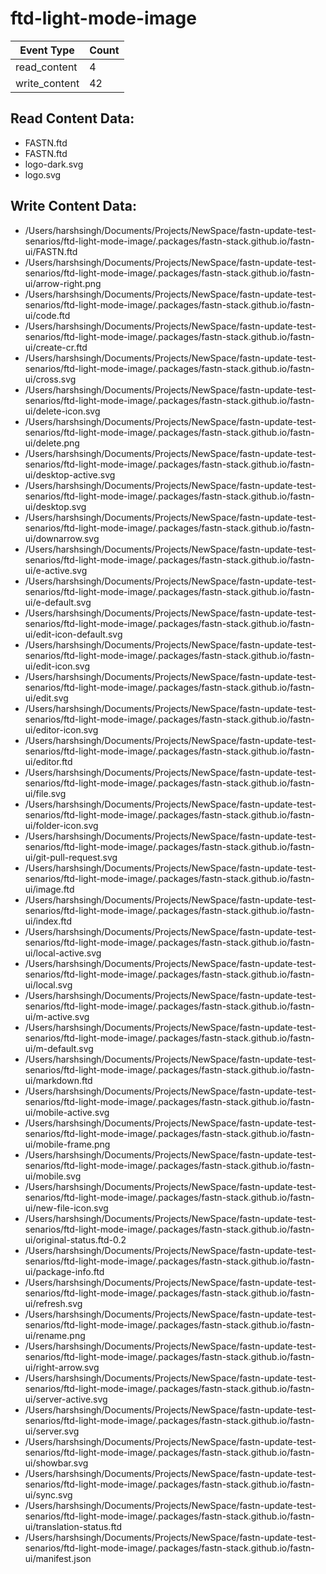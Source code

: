 # ftd-light-mode-image

| Event Type       | Count            |
| ---------------- | ---------------- |
| read_content     |        4 |
| write_content     |       42 |
## Read Content Data:
- FASTN.ftd
- FASTN.ftd
- logo-dark.svg
- logo.svg
## Write Content Data:
- /Users/harshsingh/Documents/Projects/NewSpace/fastn-update-test-senarios/ftd-light-mode-image/.packages/fastn-stack.github.io/fastn-ui/FASTN.ftd
- /Users/harshsingh/Documents/Projects/NewSpace/fastn-update-test-senarios/ftd-light-mode-image/.packages/fastn-stack.github.io/fastn-ui/arrow-right.png
- /Users/harshsingh/Documents/Projects/NewSpace/fastn-update-test-senarios/ftd-light-mode-image/.packages/fastn-stack.github.io/fastn-ui/code.ftd
- /Users/harshsingh/Documents/Projects/NewSpace/fastn-update-test-senarios/ftd-light-mode-image/.packages/fastn-stack.github.io/fastn-ui/create-cr.ftd
- /Users/harshsingh/Documents/Projects/NewSpace/fastn-update-test-senarios/ftd-light-mode-image/.packages/fastn-stack.github.io/fastn-ui/cross.svg
- /Users/harshsingh/Documents/Projects/NewSpace/fastn-update-test-senarios/ftd-light-mode-image/.packages/fastn-stack.github.io/fastn-ui/delete-icon.svg
- /Users/harshsingh/Documents/Projects/NewSpace/fastn-update-test-senarios/ftd-light-mode-image/.packages/fastn-stack.github.io/fastn-ui/delete.png
- /Users/harshsingh/Documents/Projects/NewSpace/fastn-update-test-senarios/ftd-light-mode-image/.packages/fastn-stack.github.io/fastn-ui/desktop-active.svg
- /Users/harshsingh/Documents/Projects/NewSpace/fastn-update-test-senarios/ftd-light-mode-image/.packages/fastn-stack.github.io/fastn-ui/desktop.svg
- /Users/harshsingh/Documents/Projects/NewSpace/fastn-update-test-senarios/ftd-light-mode-image/.packages/fastn-stack.github.io/fastn-ui/downarrow.svg
- /Users/harshsingh/Documents/Projects/NewSpace/fastn-update-test-senarios/ftd-light-mode-image/.packages/fastn-stack.github.io/fastn-ui/e-active.svg
- /Users/harshsingh/Documents/Projects/NewSpace/fastn-update-test-senarios/ftd-light-mode-image/.packages/fastn-stack.github.io/fastn-ui/e-default.svg
- /Users/harshsingh/Documents/Projects/NewSpace/fastn-update-test-senarios/ftd-light-mode-image/.packages/fastn-stack.github.io/fastn-ui/edit-icon-default.svg
- /Users/harshsingh/Documents/Projects/NewSpace/fastn-update-test-senarios/ftd-light-mode-image/.packages/fastn-stack.github.io/fastn-ui/edit-icon.svg
- /Users/harshsingh/Documents/Projects/NewSpace/fastn-update-test-senarios/ftd-light-mode-image/.packages/fastn-stack.github.io/fastn-ui/edit.svg
- /Users/harshsingh/Documents/Projects/NewSpace/fastn-update-test-senarios/ftd-light-mode-image/.packages/fastn-stack.github.io/fastn-ui/editor-icon.svg
- /Users/harshsingh/Documents/Projects/NewSpace/fastn-update-test-senarios/ftd-light-mode-image/.packages/fastn-stack.github.io/fastn-ui/editor.ftd
- /Users/harshsingh/Documents/Projects/NewSpace/fastn-update-test-senarios/ftd-light-mode-image/.packages/fastn-stack.github.io/fastn-ui/file.svg
- /Users/harshsingh/Documents/Projects/NewSpace/fastn-update-test-senarios/ftd-light-mode-image/.packages/fastn-stack.github.io/fastn-ui/folder-icon.svg
- /Users/harshsingh/Documents/Projects/NewSpace/fastn-update-test-senarios/ftd-light-mode-image/.packages/fastn-stack.github.io/fastn-ui/git-pull-request.svg
- /Users/harshsingh/Documents/Projects/NewSpace/fastn-update-test-senarios/ftd-light-mode-image/.packages/fastn-stack.github.io/fastn-ui/image.ftd
- /Users/harshsingh/Documents/Projects/NewSpace/fastn-update-test-senarios/ftd-light-mode-image/.packages/fastn-stack.github.io/fastn-ui/index.ftd
- /Users/harshsingh/Documents/Projects/NewSpace/fastn-update-test-senarios/ftd-light-mode-image/.packages/fastn-stack.github.io/fastn-ui/local-active.svg
- /Users/harshsingh/Documents/Projects/NewSpace/fastn-update-test-senarios/ftd-light-mode-image/.packages/fastn-stack.github.io/fastn-ui/local.svg
- /Users/harshsingh/Documents/Projects/NewSpace/fastn-update-test-senarios/ftd-light-mode-image/.packages/fastn-stack.github.io/fastn-ui/m-active.svg
- /Users/harshsingh/Documents/Projects/NewSpace/fastn-update-test-senarios/ftd-light-mode-image/.packages/fastn-stack.github.io/fastn-ui/m-default.svg
- /Users/harshsingh/Documents/Projects/NewSpace/fastn-update-test-senarios/ftd-light-mode-image/.packages/fastn-stack.github.io/fastn-ui/markdown.ftd
- /Users/harshsingh/Documents/Projects/NewSpace/fastn-update-test-senarios/ftd-light-mode-image/.packages/fastn-stack.github.io/fastn-ui/mobile-active.svg
- /Users/harshsingh/Documents/Projects/NewSpace/fastn-update-test-senarios/ftd-light-mode-image/.packages/fastn-stack.github.io/fastn-ui/mobile-frame.png
- /Users/harshsingh/Documents/Projects/NewSpace/fastn-update-test-senarios/ftd-light-mode-image/.packages/fastn-stack.github.io/fastn-ui/mobile.svg
- /Users/harshsingh/Documents/Projects/NewSpace/fastn-update-test-senarios/ftd-light-mode-image/.packages/fastn-stack.github.io/fastn-ui/new-file-icon.svg
- /Users/harshsingh/Documents/Projects/NewSpace/fastn-update-test-senarios/ftd-light-mode-image/.packages/fastn-stack.github.io/fastn-ui/original-status.ftd-0.2
- /Users/harshsingh/Documents/Projects/NewSpace/fastn-update-test-senarios/ftd-light-mode-image/.packages/fastn-stack.github.io/fastn-ui/package-info.ftd
- /Users/harshsingh/Documents/Projects/NewSpace/fastn-update-test-senarios/ftd-light-mode-image/.packages/fastn-stack.github.io/fastn-ui/refresh.svg
- /Users/harshsingh/Documents/Projects/NewSpace/fastn-update-test-senarios/ftd-light-mode-image/.packages/fastn-stack.github.io/fastn-ui/rename.png
- /Users/harshsingh/Documents/Projects/NewSpace/fastn-update-test-senarios/ftd-light-mode-image/.packages/fastn-stack.github.io/fastn-ui/right-arrow.svg
- /Users/harshsingh/Documents/Projects/NewSpace/fastn-update-test-senarios/ftd-light-mode-image/.packages/fastn-stack.github.io/fastn-ui/server-active.svg
- /Users/harshsingh/Documents/Projects/NewSpace/fastn-update-test-senarios/ftd-light-mode-image/.packages/fastn-stack.github.io/fastn-ui/server.svg
- /Users/harshsingh/Documents/Projects/NewSpace/fastn-update-test-senarios/ftd-light-mode-image/.packages/fastn-stack.github.io/fastn-ui/showbar.svg
- /Users/harshsingh/Documents/Projects/NewSpace/fastn-update-test-senarios/ftd-light-mode-image/.packages/fastn-stack.github.io/fastn-ui/sync.svg
- /Users/harshsingh/Documents/Projects/NewSpace/fastn-update-test-senarios/ftd-light-mode-image/.packages/fastn-stack.github.io/fastn-ui/translation-status.ftd
- /Users/harshsingh/Documents/Projects/NewSpace/fastn-update-test-senarios/ftd-light-mode-image/.packages/fastn-stack.github.io/fastn-ui/manifest.json

